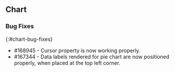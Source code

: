 ## Chart

### Bug Fixes
{:#chart-bug-fixes}
 
* \#168945  - Cursor property is now working properly.
* \#167344  - Data labels rendered for pie chart are now positioned properly, when placed at the top left corner.
